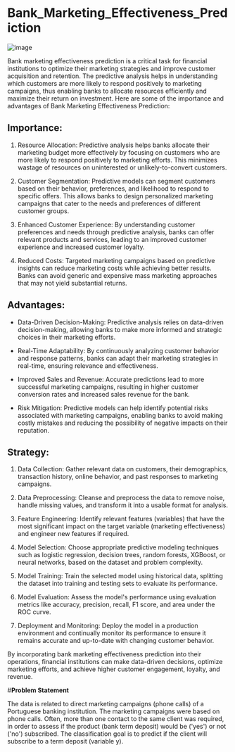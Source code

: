 # Bank_Marketing_Effectiveness_Prediction

![image](https://github.com/NamiraMujawar/Bank_Marketing_Effectiveness_Prediction/assets/120715329/38844775-093f-48ed-8eee-c75705de7be9)

Bank marketing effectiveness prediction is a critical task for financial institutions to optimize their marketing strategies and improve customer acquisition and retention. The predictive analysis helps in understanding which customers are more likely to respond positively to marketing campaigns, thus enabling banks to allocate resources efficiently and maximize their return on investment. Here are some of the importance and advantages of Bank Marketing Effectiveness Prediction:

**Importance:**
---
1. Resource Allocation: Predictive analysis helps banks allocate their marketing budget more effectively by focusing on customers who are more likely to respond positively to marketing efforts. This minimizes wastage of resources on uninterested or unlikely-to-convert customers.

2. Customer Segmentation: Predictive models can segment customers based on their behavior, preferences, and likelihood to respond to specific offers. This allows banks to design personalized marketing campaigns that cater to the needs and preferences of different customer groups.

3. Enhanced Customer Experience: By understanding customer preferences and needs through predictive analysis, banks can offer relevant products and services, leading to an improved customer experience and increased customer loyalty.

4. Reduced Costs: Targeted marketing campaigns based on predictive insights can reduce marketing costs while achieving better results. Banks can avoid generic and expensive mass marketing approaches that may not yield substantial returns.

**Advantages:**
---
* Data-Driven Decision-Making: Predictive analysis relies on data-driven decision-making, allowing banks to make more informed and strategic choices in their marketing efforts.

* Real-Time Adaptability: By continuously analyzing customer behavior and response patterns, banks can adapt their marketing strategies in real-time, ensuring relevance and effectiveness.

* Improved Sales and Revenue: Accurate predictions lead to more successful marketing campaigns, resulting in higher customer conversion rates and increased sales revenue for the bank.

* Risk Mitigation: Predictive models can help identify potential risks associated with marketing campaigns, enabling banks to avoid making costly mistakes and reducing the possibility of negative impacts on their reputation.

**Strategy:**
---

1. Data Collection: Gather relevant data on customers, their demographics, transaction history, online behavior, and past responses to marketing campaigns.

2. Data Preprocessing: Cleanse and preprocess the data to remove noise, handle missing values, and transform it into a usable format for analysis.

3. Feature Engineering: Identify relevant features (variables) that have the most significant impact on the target variable (marketing effectiveness) and engineer new features if required.

4. Model Selection: Choose appropriate predictive modeling techniques such as logistic regression, decision trees, random forests, XGBoost, or neural networks, based on the dataset and problem complexity.

5. Model Training: Train the selected model using historical data, splitting the dataset into training and testing sets to evaluate its performance.

6. Model Evaluation: Assess the model's performance using evaluation metrics like accuracy, precision, recall, F1 score, and area under the ROC curve.

7. Deployment and Monitoring: Deploy the model in a production environment and continually monitor its performance to ensure it remains accurate and up-to-date with changing customer behavior.


By incorporating bank marketing effectiveness prediction into their operations, financial institutions can make data-driven decisions, optimize marketing efforts, and achieve higher customer engagement, loyalty, and revenue.

#**Problem Statement**

The data is related to direct marketing campaigns (phone calls) of a Portuguese banking institution. The marketing campaigns were based on phone calls. Often, more than one contact to the same client was required, in order to assess if the product (bank term deposit) would be ('yes') or not ('no') subscribed. The classification goal is to predict if the client will subscribe to a term deposit (variable y).


